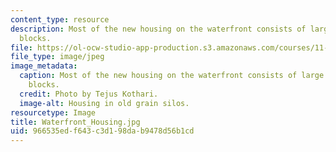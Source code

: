 ```yaml
---
content_type: resource
description: Most of the new housing on the waterfront consists of large development
  blocks.
file: https://ol-ocw-studio-app-production.s3.amazonaws.com/courses/11-027-city-to-city-comparing-researching-and-writing-about-cities-spring-2006/966535edf643c3d198dab9478d56b1cd_Waterfront_Housing.jpg
file_type: image/jpeg
image_metadata:
  caption: Most of the new housing on the waterfront consists of large development
    blocks.
  credit: Photo by Tejus Kothari.
  image-alt: Housing in old grain silos.
resourcetype: Image
title: Waterfront_Housing.jpg
uid: 966535ed-f643-c3d1-98da-b9478d56b1cd
---
```

